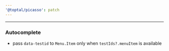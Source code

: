 ```yaml
---
'@toptal/picasso': patch
---
```


---

### Autocomplete

- pass `data-testid` to `Menu.Item` only when `testIds?.menuItem` is available
